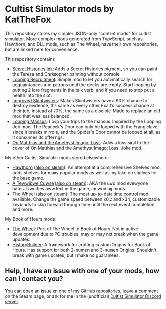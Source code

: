 # Cultist Simulator mods by KatTheFox

This repository stores my simpler JSON-only "content mods" for cultist simulator. More complex mods generated from TypeScript, such as Hawthorn, and DLL mods, such as The Wheel, have their own repositories, but are linked here for convenience.

This repository contains:
- [Secret Histories Ink](https://steamcommunity.com/sharedfiles/filedetails/?id=2862645619): Adds a Secret Histories pigment, so you can paint the Teresa and Christopher painting without console
- [Looping Recruitment](https://steamcommunity.com/sharedfiles/filedetails/?id=2984715875): Simple mod to let you automatically search for acquaintances and patrons until the decks are empty. Start looping by putting 2 lore fragments in the talk verb, and if you need to stop put a health into the slot.
- [Improved Skintwisters](https://steamcommunity.com/sharedfiles/filedetails/?id=2861329357): Makes Skintwisters have a 90% chance to destroy evidence, the same as every other Exalt's success chance at their job, instead of 70%, the same as a disciple. Made to replace an old mod that was less balanced.
- [Looping Mansus](https://steamcommunity.com/sharedfiles/filedetails/?id=2853225641): Loop your trips to the mansus. Inspired by the Looping Job mod. The Peacock's Door can only be looped with the Frangiclave, since it breaks mirrors, and the Spider's Door cannot be looped at all, as it consumes its offerings.
- [On Matthias and the Amethyst Imago: Loss](https://steamcommunity.com/sharedfiles/filedetails/?id=2858101668): Adds a loss sigil to the cover of On Matthias and the Amethyst Imago: Loss. Joke mod.


My other Cultist Simulator mods stored elsewhere:
- [Hawthorn](https://github.com/KatTheFox/hawthorn/) ([also on steam](https://steamcommunity.com/sharedfiles/filedetails/?id=2857401350)): An attempt at a comprehensive Shelves mod, adds shelves for many popular mods as well as my take on shelves for the base game.
- [A Tewwibwe Cuwse](https://github.com/KatTheFox/tewwiblecuwse) ([also on steam](https://steamcommunity.com/sharedfiles/filedetails/?id=2990679375)): AKA the uwu mod evewyone hates. Uwuifies aww text in the game, incwuding mods.
- [The Wheel](https://github.com/KatTheFox/The-Wheel) ([also on steam](https://steamcommunity.com/sharedfiles/filedetails/?id=2913462842)): The most up-to-date time control mod available. Change the game speed between x0.2 and x34, customizable keybinds to skip forward through time until the next event completion, and more.


My Book of Hours mods:
- [The Wheel](https://github.com/KatTheFox/TheWheelBoH): Port of The Wheel to Book of Hours. Not in active development due to PC troubles, may or may not break when the game updates.
- [HistoryBuilder](https://github.com/KatTheFox/HistoryBuilder): A framework for crafting custom Origins for Book of Hours. Has support for both 2-numen and 3-numen Origins. Shouldn't break with game updates, but I make no guarantees.

## Help, I have an issue with one of your mods, how can I contact you?
You can open an issue on one of my GitHub repositories, leave a comment on the Steam page, or ask for me in the (unofficial) [Cultist Simulator Discord server](https://discord.gg/KxyFTZkUbQ).
